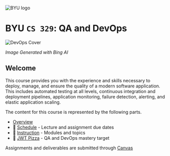 ![BYU logo](https://github.com/devops329/devops/blob/main/byuLogo.png?raw=true)

# BYU `CS 329`: **QA** and **DevOps**

![DevOps Cover](https://github.com/devops329/devops/blob/main/devopscover.jpg?raw=true)

_Image Generated with Bing AI_

## Welcome

This course provides you with the experience and skills necessary to deploy, manage, and ensure the quality of a modern software application. This includes automated testing at all levels, continuous integration and deployment pipelines, application monitoring, failure detection, alerting, and elastic application scaling.

The content for this course is represented by the following parts.

- [Overview](https://github.com/devops329/devops/blob/main/instruction/overview/overview.md)
- 📅 [Schedule](https://github.com/devops329/devops/blob/main/schedule/schedule.md) - Lecture and assignment due dates
- 📒 [Instruction](https://github.com/devops329/devops/blob/main/instruction/modules.md#readme) - Modules and topics
- 🍕 [JWT Pizza](https://pizza.cs329.click) - QA and DevOps mastery target

Assignments and deliverables are submitted through [Canvas](https://byu.instructure.com)
